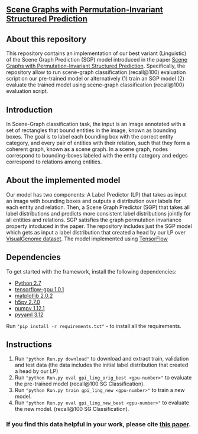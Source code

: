 ## [Scene Graphs with Permutation-Invariant Structured Prediction](https://arxiv.org/abs/1802.05451)

## About this repository
This repository contains an implementation of our best variant (Linguistic) of the Scene Graph Prediction (SGP) model introduced in the paper [Scene Graphs with Permutation-Invariant Structured Prediction](https://arxiv.org/abs/1802.05451).
Specifically, the repository allow to run scene-graph classification (recall@100) evaluation script on our pre-trained model or alternatively (1) train an SGP model (2) evaluate the trained model using scene-graph classification (recall@100) evaluation script.

## Introduction
In Scene-Graph classification task, the input is an image annotated with a set of rectangles that bound entities in the image, known as bounding boxes.
The goal is to label each bounding box with the correct entity category, and every pair of entities with their relation,
such that they form a coherent graph, known as a scene graph. In a scene graph, nodes correspond to bounding-boxes labeled with the entity category and edges correspond to relations among entities.

## About the implemented model
Our model has two components: A Label Predictor (LP) that takes as input an image with bounding boxes and outputs a distribution over labels for each entity and relation.
Then, a Scene Graph Predictor (SGP) that takes all label distributions and predicts more consistent label distributions jointly for all entities and relations. SGP satisfies the graph permutation invariance property intoduced in the paper.
The repository includes just the SGP model which gets as input a label distribution that created a head by our LP over [VisualGenome dataset](https://visualgenome.org).
The model implemented using [TensorFlow](https://www.tensorflow.org/)

## Dependencies
To get started with the framework, install the following dependencies:
- [Python 2.7](https://www.python.org/)
- [tensorflow-gpu 1.0.1](https://www.tensorflow.org/)
- [matplotlib 2.0.2](http://matplotlib.org/)
- [h5py 2.7.0](http://www.h5py.org/)
- [numpy 1.12.1](http://www.numpy.org/)
- [pyyaml 3.12](https://pypi.python.org/pypi/PyYAML)

Run `"pip install -r requirements.txt"`  - to install all the requirements.

## Instructions
1. Run `"python Run.py download"` to download and extract train, validation and test data (the data includes the initial label distribution that created a head by our LP)
2. Run `"python Run.py eval gpi_ling_orig_best <gpu-number>"` to evaluate the pre-trained model (recall@100 SG Classification).
3. Run `"python Run.py train gpi_ling_new <gpu-number>"` to train a new model.
4. Run `"python Run.py eval gpi_ling_new_best <gpu-number>"` to evaluate the new model. (recall@100 SG Classification).


### If you find this data helpful in your work, please cite  [this paper](https://arxiv.org/abs/1802.05451).


